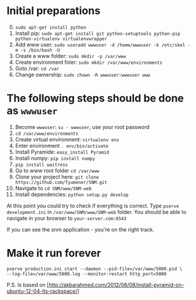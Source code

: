 # Initial preparations
0. `sudo apt-get install python`
1. Install pip: `sudo apt-get install git python-setuptools python-pip python-virtualenv virtualenvwrapper` 
2. Add www user: `sudo useradd wwwuser -d /home/wwwuser -k /etc/skel -m -s /bin/bash -U`
3. Create a www folder: `sudo mkdir -p /var/www`
4. Create environment foler: `sudo mkdir /var/www/environments`
5. Goto /var: `cd /var`
6. Change ownership: `sudo chown -R wwwuser:wwwuser www`

# The following steps should be done as `wwwuser`
1. Become `wwwuser`: `su - wwwuser`, use your root password
2. `cd /var/www/environments`
3. Create virtual environment: `virtualenv env`
4. Enter environment `. env/bin/activate`
5. Install Pyramide: `easy_install Pyramid`
6. Install numpy: `pip install numpy`
7. `pip install waitress`
8. Go to www root folder `cd /var/www`
9. Clone your project here: `git clone https://github.com/Tyumener/SNM.git`
10. Navigate to `cd SNM/www/SNM-web`
11. Install dependencies: `python setup.py develop`

At this point you could try to check if everything is correct.
Type `pserve development.ini` in `/var/www/SNM/www/SNM-web` folder. You should be able to navigate in your browser to `your-server.com:6543`

If you can see the snm application - you're on the right track.

# Make it run forever
```
pserve production.ini start --daemon --pid-file=/var/www/5000.pid \
--log-file=/var/www/5000.log --monitor-restart http_port=5000
```


P.S.
Is based on [http://akbarahmed.com/2012/08/08/install-pyramid-on-ubuntu-12-04-lts-rackspace/]

